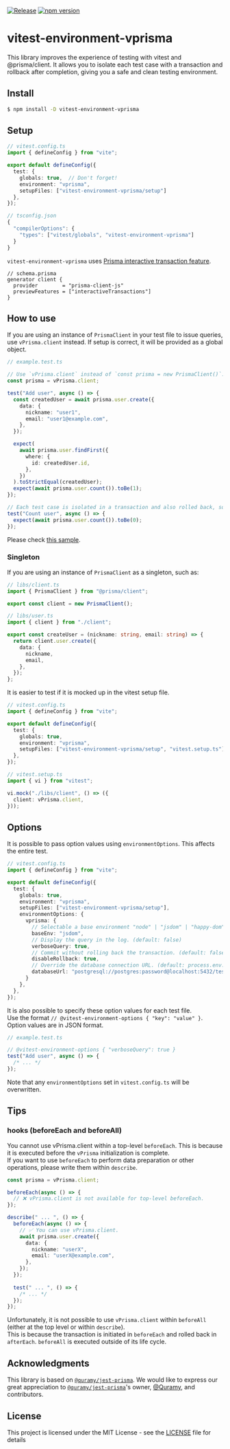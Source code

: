 [![Release](https://github.com/aiji42/vitest-environment-vprisma/actions/workflows/release.yml/badge.svg)](https://github.com/aiji42/vitest-environment-vprisma/actions/workflows/release.yml)
[![npm version](https://badge.fury.io/js/vitest-environment-vprisma.svg)](https://badge.fury.io/js/vitest-environment-vprisma)

# vitest-environment-vprisma
This library improves the experience of testing with vitest and @prisma/client. It allows you to isolate each test case with a transaction and rollback after completion, giving you a safe and clean testing environment.

## Install

```bash
$ npm install -D vitest-environment-vprisma
```

## Setup

```ts
// vitest.config.ts
import { defineConfig } from "vite";

export default defineConfig({
  test: {
    globals: true,  // Don't forget!
    environment: "vprisma",
    setupFiles: ["vitest-environment-vprisma/setup"]
  },
});
```

```ts
// tsconfig.json
{
  "compilerOptions": {
    "types": ["vitest/globals", "vitest-environment-vprisma"]
  }
}
```

`vitest-environment-vprisma` uses [Prisma interactive transaction feature](https://www.prisma.io/docs/concepts/components/prisma-client/transactions#interactive-transactions-in-preview).

```prisma
// schema.prisma
generator client {
  provider        = "prisma-client-js"
  previewFeatures = ["interactiveTransactions"]
}
```

## How to use

If you are using an instance of `PrismaClient` in your test file to issue queries, use `vPrisma.client` instead. If setup is correct, it will be provided as a global object.

```ts
// example.test.ts

// Use `vPrisma.client` instead of `const prisma = new PrismaClient()`.
const prisma = vPrisma.client;

test("Add user", async () => {
  const createdUser = await prisma.user.create({
    data: {
      nickname: "user1",
      email: "user1@example.com",
    },
  });

  expect(
    await prisma.user.findFirst({
      where: {
        id: createdUser.id,
      },
    })
  ).toStrictEqual(createdUser);
  expect(await prisma.user.count()).toBe(1);
});

// Each test case is isolated in a transaction and also rolled back, so it is not affected by another test result.
test("Count user", async () => {
  expect(await prisma.user.count()).toBe(0);
});
```

Please check [this sample](https://github.com/aiji42/vitest-environment-vprisma/blob/main/example/src/__tests__/prisma.test.ts).

### Singleton

If you are using an instance of `PrismaClient` as a singleton, such as:

```ts
// libs/client.ts
import { PrismaClient } from "@prisma/client";

export const client = new PrismaClient();
```

```ts
// libs/user.ts
import { client } from "./client";

export const createUser = (nickname: string, email: string) => {
  return client.user.create({
    data: {
      nickname,
      email,
    },
  });
};
```

It is easier to test if it is mocked up in the vitest setup file.

```ts
// vitest.config.ts
import { defineConfig } from "vite";

export default defineConfig({
  test: {
    globals: true,
    environment: "vprisma",
    setupFiles: ["vitest-environment-vprisma/setup", "vitest.setup.ts"] // add vitest.setup.ts
  },
});
```

```ts
// vitest.setup.ts
import { vi } from "vitest";

vi.mock("./libs/client", () => ({
  client: vPrisma.client,
}));
```

## Options

It is possible to pass option values using `environmentOptions`. This affects the entire test.

```ts
// vitest.config.ts
import { defineConfig } from "vite";

export default defineConfig({
  test: {
    globals: true,
    environment: "vprisma",
    setupFiles: ["vitest-environment-vprisma/setup"],
    environmentOptions: {
      vprisma: {
        // Selectable a base environment "node" | "jsdom" | "happy-dom" | "edge-runtime" (default: "node") 
        baseEnv: "jsdom",
        // Display the query in the log. (default: false)
        verboseQuery: true,
        // Commit without rolling back the transaction. (default: false)
        disableRollback: true,
        // Override the database connection URL. (default: process.env.DATABASE_URL)
        databaseUrl: "postgresql://postgres:password@localhost:5432/test?schema=public"
      }
    },
  },
});
```

It is also possible to specify these option values for each test file.  
Use the format `// @vitest-environment-options { "key": "value" }`. Option values are in JSON format.  
```ts
// example.test.ts

// @vitest-environment-options { "verboseQuery": true }
test("Add user", async () => {
  /* ... */
});
```
Note that any `environmentOptions` set in `vitest.config.ts` will be overwritten.

## Tips

### hooks (beforeEach and beforeAll)

You cannot use vPrisma.client within a top-level `beforeEach`. This is because it is executed before the `vPrisma` initialization is complete.  
If you want to use `beforeEach` to perform data preparation or other operations, please write them within `describe`.

```ts
const prisma = vPrisma.client;

beforeEach(async () => {
  // ❌ vPrisma.client is not available for top-level beforeEach.
});

describe(" ... ", () => {
  beforeEach(async () => {
    // ✅ You can use vPrisma.client.
    await prisma.user.create({
      data: {
        nickname: "userX",
        email: "userX@example.com",
      },
    });
  });
  
  test(" ... ", () => {
    /* ... */
  });
});
```

Unfortunately, it is not possible to use `vPrisma.client` within `beforeAll` (either at the top level or within `describe`).  
This is because the transaction is initiated in `beforeEach` and rolled back in `afterEach`. `beforeAll` is executed outside of its life cycle.

## Acknowledgments

This library is based on [`@quramy/jest-prisma`](https://github.com/Quramy/jest-prisma). We would like to express our great appreciation to [`@quramy/jest-prisma`](https://github.com/Quramy/jest-prisma)'s owner, [@Quramy](https://github.com/Quramy), and contributors.

## License

This project is licensed under the MIT License - see the [LICENSE](https://github.com/aiji42/vitest-environment-vprisma/blob/main/LICENSE) file for details